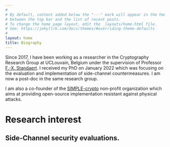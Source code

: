 ```yaml
---
#
# By default, content added below the "---" mark will appear in the home page
# between the top bar and the list of recent posts.
# To change the home page layout, edit the _layouts/home.html file.
# See: https://jekyllrb.com/docs/themes/#overriding-theme-defaults
#
layout: home
title: Biography
---
```


Since 2017, I have been working as a researcher in the Cryptography
Research Group at UCLouvain, Belgium under the supervision of Professor [F.-X.
Standaert](https://perso.uclouvain.be/fstandae/). I received my PhD on January
2022 which was focusing on the evaluation and implementation of side-channel
countermeasures. I am now a post-doc in the same research group. 


I am also a co-founder of the [SIMPLE-crypto](https://www.simple-crypto.dev/)
non-profit organization which aims at providing open-source implementation
resistant against physical attacks. 

# Research interest

## Side-Channel security evaluations. 



